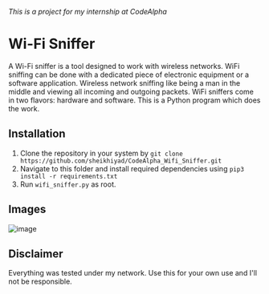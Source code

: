 *This is a project for my internship at CodeAlpha*

# Wi-Fi Sniffer

A Wi-Fi sniffer is a tool designed to work with wireless networks. WiFi sniffing can be done with a dedicated piece of electronic equipment or a software application. Wireless network sniffing like being a man in the middle and viewing all incoming and outgoing packets.
WiFi sniffers come in two flavors: hardware and software. This is a Python program which does the work.

## Installation
1. Clone the repository in your system by
	`git clone https://github.com/sheikhiyad/CodeAlpha_Wifi_Sniffer.git`
2. Navigate to this folder and install required dependencies using
	`pip3 install -r requirements.txt`
3. Run `wifi_sniffer.py` as root.

## Images
![image](https://github.com/user-attachments/assets/307850e6-8e89-4417-bf55-d51d21787177)

## Disclaimer
Everything was tested under my network. Use this for your own use and I'll not be responsible.
